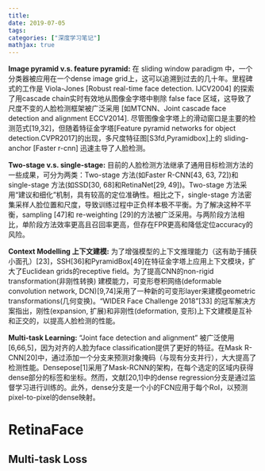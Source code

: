 ```yaml
---
title: 
date: 2019-07-05
tags:
categories: ["深度学习笔记"]
mathjax: true
---
```




**Image pyramid v.s. feature pyramid:** 在 sliding window paradigm 中，一个分类器被应用在一个dense image grid上，这可以追溯到过去的几十年。里程碑式的工作是 Viola-Jones [Robust real-time face detection. IJCV2004] 的探索了用cascade chain实时有效地从图像金字塔中剔除 false face 区域，这导致了尺度不变的人脸检测框架被广泛采用 [如MTCNN、Joint cascade face detection and alignment ECCV2014]. 尽管图像金字塔上的滑动窗口是主要的检测范式[19,32]，但随着特征金字塔[Feature pyramid networks for object detection.CVPR2017]的出现，多尺度特征图[S3fd,Pyramidbox]上的 sliding-anchor [Faster r-cnn] 迅速主导了人脸检测。

**Two-stage v.s. single-stage:** 目前的人脸检测方法继承了通用目标检测方法的一些成果，可分为两类：Two-stage 方法(如Faster R-CNN[43, 63, 72])和 single-stage 方法(如SSD[30, 68]和RetinaNet[29, 49])。Two-stage 方法采用“建议和细化”机制，具有较高的定位准确性。相比之下，single-stage 方法密集采样人脸位置和尺度，导致训练过程中正负样本极不平衡。为了解决这种不平衡，sampling [47]和 re-weighting [29]的方法被广泛采用。与两阶段方法相比，单阶段方法效率更高且召回率更高，但存在FPR更高和降低定位accuracy的风险。

**Context Modelling 上下文建模:** 为了增强模型的上下文推理能力（这有助于捕获小面孔）[23]，SSH[36]和PyramidBox[49]在特征金字塔上应用上下文模块，扩大了Euclidean grids的receptive field。为了提高CNN的non-rigid transformation(非刚性转换) 建模能力，可变形卷积网络(deformable convolution network, DCN)[9,74]采用了一种新的可变形layer来建模geometric transformations(几何变换)。“WIDER Face Challenge 2018”[33] 的冠军解决方案指出，刚性(expansion, 扩展)和非刚性(deformation, 变形)上下文建模是互补和正交的，以提高人脸检测的性能。

**Multi-task Learning:** “Joint face detection and alignment” 被广泛使用[6,66,5]，因为对齐的人脸为face classification提供了更好的特征。在Mask R-CNN[20]中，通过添加一个分支来预测对象掩码（与现有分支并行），大大提高了检测性能。Densepose[1]采用了Mask-RCNN的架构，在每个选定的区域内获得dense部分的标签和坐标。然而，文献[20,1]中的dense regression分支是通过监督学习进行训练的。此外，dense分支是一个小的FCN应用于每个RoI，以预测pixel-to-pixel的dense映射。

# RetinaFace

## Multi-task Loss